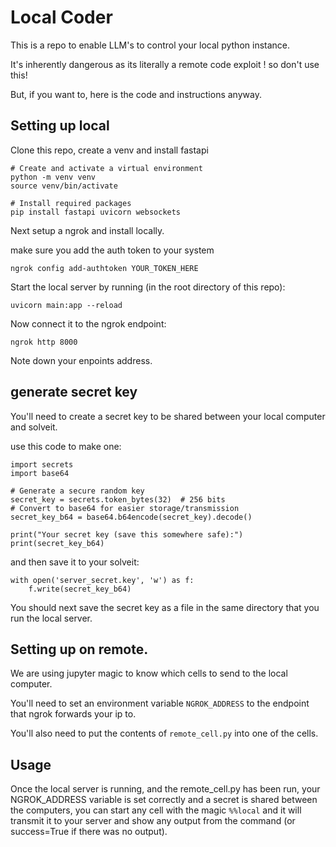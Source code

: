 # Local Coder 

This is a repo to enable LLM's to control your local python instance. 

It's inherently dangerous as its literally a remote code exploit ! so don't use this! 

But, if you want to, here is the code and instructions anyway. 

## Setting up local 

Clone this repo, create a venv and install fastapi 

```
# Create and activate a virtual environment
python -m venv venv
source venv/bin/activate

# Install required packages
pip install fastapi uvicorn websockets
```

Next setup a ngrok and install locally. 

make sure you add the auth token to your system

`ngrok config add-authtoken YOUR_TOKEN_HERE` 

Start the local server by running (in the root directory of this repo): 

`uvicorn main:app --reload`

Now connect it to the ngrok endpoint:

`ngrok http 8000`

Note down your enpoints address. 

## generate secret key 

You'll need to create a secret key to be shared between your local computer and solveit. 

use this code to make one:

```
import secrets
import base64

# Generate a secure random key
secret_key = secrets.token_bytes(32)  # 256 bits
# Convert to base64 for easier storage/transmission
secret_key_b64 = base64.b64encode(secret_key).decode()

print("Your secret key (save this somewhere safe):")
print(secret_key_b64)
```

and then save it to your solveit:

```
with open('server_secret.key', 'w') as f:
    f.write(secret_key_b64) 
```

You should next save the secret key as a file in the same directory that you run the local server.


## Setting up on remote. 

We are using jupyter magic to know which cells to send to the local computer.

You'll need to set an environment variable `NGROK_ADDRESS` to the endpoint that ngrok forwards your ip to.

You'll also need to put the contents of `remote_cell.py` into one of the cells.

## Usage 

Once the local server is running, and the remote_cell.py has been run, your NGROK_ADDRESS variable is set correctly and a secret is shared between the computers, you can start any cell with the magic `%%local` and it will transmit it to your server and show any output from the command (or success=True if there was no output). 
